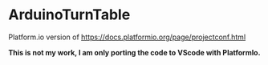 # ArduinoTurnTable
Platform.io version of https://docs.platformio.org/page/projectconf.html

**This is not my work, I am only porting the code to VScode with PlatformIo.**
